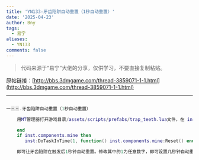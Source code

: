 ```yaml
---
title: 'YN133-牙齿陷阱自动重置（1秒自动重置）'
date: '2025-04-23'
author: Bny
tags:
  - 易宁
aliases:
  - YN133
comments: false
---
```


> 代码来源于“易宁”大佬的分享，仅供学习，不要直接复制粘贴。

原帖链接：[http://bbs.3dmgame.com/thread-3859071-1-1.html](http://bbs.3dmgame.com/thread-3859071-1-1.html)

---

```lua  

一三三.牙齿陷阱自动重置（1秒自动重置）	用MT管理器打开游戏目录/assets/scripts/prefabs/trap_teeth.lua文件，在 inst.components.finiteuses:Use(1)的下一行插入以下内容：	end	if inst.components.mine then	   inst:DoTaskInTime(1, function() inst.components.mine:Reset() end )	即可让牙齿陷阱在触发后1秒钟自动重置。修改其中的1为任意数字，即可设置几秒钟自动重置

```  

